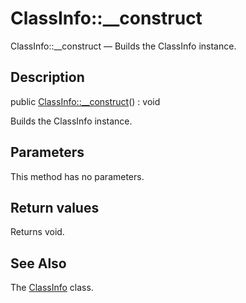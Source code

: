 ClassInfo::__construct
================

ClassInfo::__construct — Builds the ClassInfo instance.

Description
---------------


public [ClassInfo::__construct](https://github.com/lingtalfi/DocTools/blob/master/doc/api/DocTools/Info/ClassInfo/__construct.md)() : void




Builds the ClassInfo instance.




Parameters
--------------

This method has no parameters.


Return values
----------------

Returns void.









See Also
-----------

The [ClassInfo](https://github.com/lingtalfi/DocTools/blob/master/doc/api/DocTools/Info/ClassInfo.md) class.
